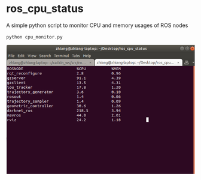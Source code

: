 # ros_cpu_status
A simple python script to monitor CPU and memory usages of ROS nodes

```
python cpu_monitor.py
```
![img](https://github.com/ZhiangChen/ros_cpu_status/blob/main/ros_cpu_status.png)


